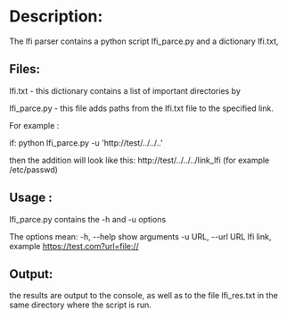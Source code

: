 # Description:

The lfi parser contains a python script lfi_parce.py and a dictionary lfi.txt, 

## Files:

lfi.txt - this dictionary contains a list of important directories by 

 lfi_parce.py - this file adds paths from the lfi.txt file to the specified link.  

For example :

if:
       python lfi_parce.py -u 'http://test/../../..'

then the addition will look like this:
       http://test/../../../link_lfi (for example /etc/passwd)

## Usage :

lfi_parce.py contains the -h and -u options 

The options mean:
  -h, --help show arguments
  -u URL, --url URL lfi link, example https://test.com?url=file://

## Output:

the results are output to the console, as well as to the file lfi_res.txt in the same directory where the script is run.




